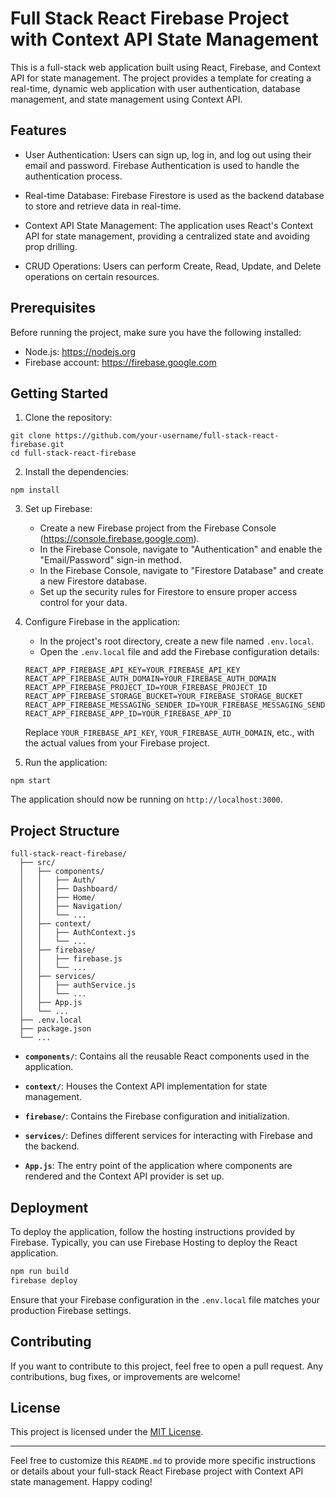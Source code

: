 # Full Stack React Firebase Project with Context API State Management

This is a full-stack web application built using React, Firebase, and Context API for state management. The project provides a template for creating a real-time, dynamic web application with user authentication, database management, and state management using Context API.

## Features

- User Authentication: Users can sign up, log in, and log out using their email and password. Firebase Authentication is used to handle the authentication process.

- Real-time Database: Firebase Firestore is used as the backend database to store and retrieve data in real-time.

- Context API State Management: The application uses React's Context API for state management, providing a centralized state and avoiding prop drilling.

- CRUD Operations: Users can perform Create, Read, Update, and Delete operations on certain resources.

## Prerequisites

Before running the project, make sure you have the following installed:

- Node.js: https://nodejs.org
- Firebase account: https://firebase.google.com

## Getting Started

1. Clone the repository:

```
git clone https://github.com/your-username/full-stack-react-firebase.git
cd full-stack-react-firebase
```

2. Install the dependencies:

```
npm install
```

3. Set up Firebase:

   - Create a new Firebase project from the Firebase Console (https://console.firebase.google.com).
   - In the Firebase Console, navigate to "Authentication" and enable the "Email/Password" sign-in method.
   - In the Firebase Console, navigate to "Firestore Database" and create a new Firestore database.
   - Set up the security rules for Firestore to ensure proper access control for your data.

4. Configure Firebase in the application:

   - In the project's root directory, create a new file named `.env.local`.
   - Open the `.env.local` file and add the Firebase configuration details:

   ```env
   REACT_APP_FIREBASE_API_KEY=YOUR_FIREBASE_API_KEY
   REACT_APP_FIREBASE_AUTH_DOMAIN=YOUR_FIREBASE_AUTH_DOMAIN
   REACT_APP_FIREBASE_PROJECT_ID=YOUR_FIREBASE_PROJECT_ID
   REACT_APP_FIREBASE_STORAGE_BUCKET=YOUR_FIREBASE_STORAGE_BUCKET
   REACT_APP_FIREBASE_MESSAGING_SENDER_ID=YOUR_FIREBASE_MESSAGING_SENDER_ID
   REACT_APP_FIREBASE_APP_ID=YOUR_FIREBASE_APP_ID
   ```

   Replace `YOUR_FIREBASE_API_KEY`, `YOUR_FIREBASE_AUTH_DOMAIN`, etc., with the actual values from your Firebase project.

5. Run the application:

```
npm start
```

The application should now be running on `http://localhost:3000`.

## Project Structure

```
full-stack-react-firebase/
  ├── src/
  │   ├── components/
  │   │   ├── Auth/
  │   │   ├── Dashboard/
  │   │   ├── Home/
  │   │   ├── Navigation/
  │   │   └── ...
  │   ├── context/
  │   │   ├── AuthContext.js
  │   │   └── ...
  │   ├── firebase/
  │   │   ├── firebase.js
  │   │   └── ...
  │   ├── services/
  │   │   ├── authService.js
  │   │   └── ...
  │   ├── App.js
  │   └── ...
  ├── .env.local
  ├── package.json
  └── ...
```

- **`components/`**: Contains all the reusable React components used in the application.

- **`context/`**: Houses the Context API implementation for state management.

- **`firebase/`**: Contains the Firebase configuration and initialization.

- **`services/`**: Defines different services for interacting with Firebase and the backend.

- **`App.js`**: The entry point of the application where components are rendered and the Context API provider is set up.

## Deployment

To deploy the application, follow the hosting instructions provided by Firebase. Typically, you can use Firebase Hosting to deploy the React application.

```bash
npm run build
firebase deploy
```

Ensure that your Firebase configuration in the `.env.local` file matches your production Firebase settings.

## Contributing

If you want to contribute to this project, feel free to open a pull request. Any contributions, bug fixes, or improvements are welcome!

## License

This project is licensed under the [MIT License](LICENSE).

---

Feel free to customize this `README.md` to provide more specific instructions or details about your full-stack React Firebase project with Context API state management. Happy coding!
